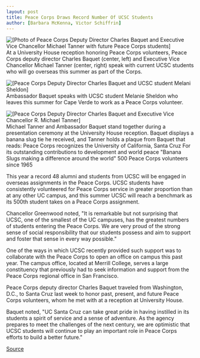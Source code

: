 ```yaml
---
layout: post
title: Peace Corps Draws Record Number Of UCSC Students
author: [Barbara McKenna, Victor Schiffrin]
---
```


![\[Photo of Peace Corps Deputy Director Charles Baquet and Executive Vice Chancellor Michael Tanner with future Peace Corps students\]][1] At a University House reception honoring Peace Corps volunteers, Peace Corps deputy director Charles Baquet (center, left) and Executive Vice Chancellor Michael Tanner (center, right) speak with current UCSC students who will go overseas this summer as part of the Corps. 

![\[Peace Corps Deputy Director Charles Baquet and UCSC student Melani Sheldon\]][2] Ambassador Baquet speaks with UCSC student Melanie Sheldon who leaves this summer for Cape Verde to work as a Peace Corps volunteer.

![\[Peace Corps Deputy Director Charles Baquet and Executive Vice Chancellor R. Michael Tanner\]][3] Michael Tanner and Ambassador Baquet stand together during a presentation ceremony at the University House reception. Baquet displays a banana slug tie he received, and Tanner holds a plaque from Baquet that reads:  Peace Corps recognizes the  University of California, Santa Cruz For its outstanding contributions to development and world peace "Banana Slugs making a difference around the world" 500 Peace Corps volunteers since 1965

This year a record 48 alumni and students from UCSC will be engaged in overseas assignments in the Peace Corps. UCSC students have consistently volunteered for Peace Corps service in greater proportion than at any other UC campus, and this summer UCSC will reach a benchmark as its 500th student takes on a Peace Corps assignment.

Chancellor Greenwood noted, "It is remarkable but not surprising that UCSC, one of the smallest of the UC campuses, has the greatest numbers of students entering the Peace Corps. We are very proud of the strong sense of social responsibility that our students possess and aim to support and foster that sense in every way possible."

One of the ways in which UCSC recently provided such support was to collaborate with the Peace Corps to open an office on campus this past year. The campus office, located at Merrill College, serves a large constituency that previously had to seek information and support from the Peace Corps regional office in San Francisco.

Peace Corps deputy director Charles Baquet traveled from Washington, D.C., to Santa Cruz last week to honor past, present, and future Peace Corps volunteers, whom he met with at a reception at University House.

Baquet noted, "UC Santa Cruz can take great pride in having instilled in its students a spirit of service and a sense of adventure. As the agency prepares to meet the challenges of the next century, we are optimistic that UCSC students will continue to play an important role in Peace Corps efforts to build a better future."

[1]: http://www1.ucsc.edu/oncampus/currents/97-98/art/peace.group.98-04-20.gif
[2]: http://www1.ucsc.edu/oncampus/currents/97-98/art/peace.talk.98-04-20.gif
[3]: http://www1.ucsc.edu/oncampus/currents/97-98/art/peace.tanner.98-04-20.gif

[Source](http://www1.ucsc.edu/oncampus/currents/97-98/04-20/peace.htm "Permalink to UCSC Peace Corps 500 benchmark: 04-20-98")
